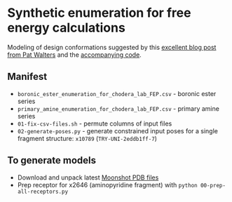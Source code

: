 # Synthetic enumeration for free energy calculations

Modeling of design conformations suggested by this [excellent blog post from Pat Walters](http://practicalcheminformatics.blogspot.com/2020/03/building-on-fragments-from-diamondxchem_30.html) and the [accompanying code](https://github.com/PatWalters/fragment_expansion/tree/master/oechem_eval).

## Manifest
* `boronic_ester_enumeration_for_chodera_lab_FEP.csv` - boronic ester series
* `primary_amine_enumeration_for_chodera_lab_FEP.csv` - primary amine series
* `01-fix-csv-files.sh` - permute columns of input files
* `02-generate-poses.py` - generate constrained input poses for a single fragment structure: `x10789` (`TRY-UNI-2eddb1ff-7`)

## To generate models

* Download and unpack latest [Moonshot PDB files](https://fragalysis.diamond.ac.uk/media/targets/Mpro.zip)
* Prep receptor for x2646 (aminopyridine fragment) with `python 00-prep-all-receptors.py`
